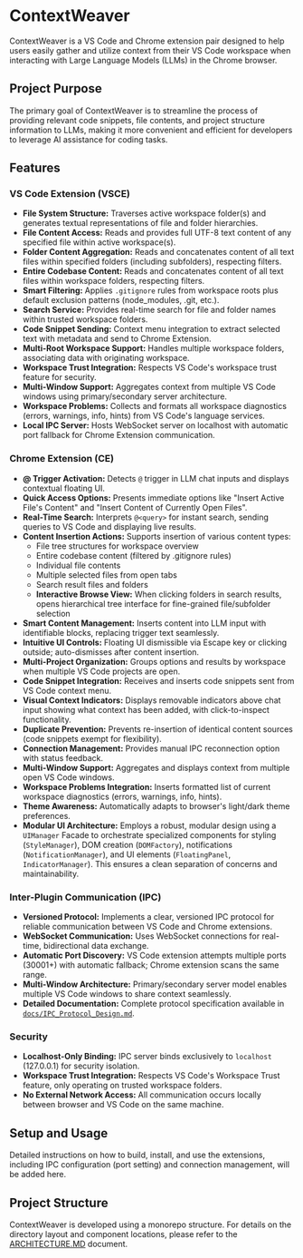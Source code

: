 # ContextWeaver

ContextWeaver is a VS Code and Chrome extension pair designed to help users easily gather and utilize context from their VS Code workspace when interacting with Large Language Models (LLMs) in the Chrome browser.

## Project Purpose

The primary goal of ContextWeaver is to streamline the process of providing relevant code snippets, file contents, and project structure information to LLMs, making it more convenient and efficient for developers to leverage AI assistance for coding tasks.

## Features

### VS Code Extension (VSCE)

*   **File System Structure:** Traverses active workspace folder(s) and generates textual representations of file and folder hierarchies.
*   **File Content Access:** Reads and provides full UTF-8 text content of any specified file within active workspace(s).
*   **Folder Content Aggregation:** Reads and concatenates content of all text files within specified folders (including subfolders), respecting filters.
*   **Entire Codebase Content:** Reads and concatenates content of all text files within workspace folders, respecting filters.
*   **Smart Filtering:** Applies `.gitignore` rules from workspace roots plus default exclusion patterns (node_modules, .git, etc.).
*   **Search Service:** Provides real-time search for file and folder names within trusted workspace folders.
*   **Code Snippet Sending:** Context menu integration to extract selected text with metadata and send to Chrome Extension.
*   **Multi-Root Workspace Support:** Handles multiple workspace folders, associating data with originating workspace.
*   **Workspace Trust Integration:** Respects VS Code's workspace trust feature for security.
*   **Multi-Window Support:** Aggregates context from multiple VS Code windows using primary/secondary server architecture.
*   **Workspace Problems:** Collects and formats all workspace diagnostics (errors, warnings, info, hints) from VS Code's language services.
*   **Local IPC Server:** Hosts WebSocket server on localhost with automatic port fallback for Chrome Extension communication.

### Chrome Extension (CE)

*   **@ Trigger Activation:** Detects `@` trigger in LLM chat inputs and displays contextual floating UI.
*   **Quick Access Options:** Presents immediate options like "Insert Active File's Content" and "Insert Content of Currently Open Files".
*   **Real-Time Search:** Interprets `@<query>` for instant search, sending queries to VS Code and displaying live results.
*   **Content Insertion Actions:** Supports insertion of various content types:
    *   File tree structures for workspace overview
    *   Entire codebase content (filtered by .gitignore rules)
    *   Individual file contents
    *   Multiple selected files from open tabs
    *   Search result files and folders
    *   **Interactive Browse View:** When clicking folders in search results, opens hierarchical tree interface for fine-grained file/subfolder selection
*   **Smart Content Management:** Inserts content into LLM input with identifiable blocks, replacing trigger text seamlessly.
*   **Intuitive UI Controls:** Floating UI dismissible via Escape key or clicking outside; auto-dismisses after content insertion.
*   **Multi-Project Organization:** Groups options and results by workspace when multiple VS Code projects are open.
*   **Code Snippet Integration:** Receives and inserts code snippets sent from VS Code context menu.
*   **Visual Context Indicators:** Displays removable indicators above chat input showing what context has been added, with click-to-inspect functionality.
*   **Duplicate Prevention:** Prevents re-insertion of identical content sources (code snippets exempt for flexibility).
*   **Connection Management:** Provides manual IPC reconnection option with status feedback.
*   **Multi-Window Support:** Aggregates and displays context from multiple open VS Code windows.
*   **Workspace Problems Integration:** Inserts formatted list of current workspace diagnostics (errors, warnings, info, hints).
*   **Theme Awareness:** Automatically adapts to browser's light/dark theme preferences.
*   **Modular UI Architecture:** Employs a robust, modular design using a `UIManager` Facade to orchestrate specialized components for styling (`StyleManager`), DOM creation (`DOMFactory`), notifications (`NotificationManager`), and UI elements (`FloatingPanel`, `IndicatorManager`). This ensures a clean separation of concerns and maintainability.

### Inter-Plugin Communication (IPC)

*   **Versioned Protocol:** Implements a clear, versioned IPC protocol for reliable communication between VS Code and Chrome extensions.
*   **WebSocket Communication:** Uses WebSocket connections for real-time, bidirectional data exchange.
*   **Automatic Port Discovery:** VS Code extension attempts multiple ports (30001+) with automatic fallback; Chrome extension scans the same range.
*   **Multi-Window Architecture:** Primary/secondary server model enables multiple VS Code windows to share context seamlessly.
*   **Detailed Documentation:** Complete protocol specification available in [`docs/IPC_Protocol_Design.md`](docs/IPC_Protocol_Design.md).

### Security

*   **Localhost-Only Binding:** IPC server binds exclusively to `localhost` (127.0.0.1) for security isolation.
*   **Workspace Trust Integration:** Respects VS Code's Workspace Trust feature, only operating on trusted workspace folders.
*   **No External Network Access:** All communication occurs locally between browser and VS Code on the same machine.

## Setup and Usage

Detailed instructions on how to build, install, and use the extensions, including IPC configuration (port setting) and connection management, will be added here.

## Project Structure

ContextWeaver is developed using a monorepo structure. For details on the directory layout and component locations, please refer to the [ARCHITECTURE.MD](docs/ARCHITECTURE.MD) document.
